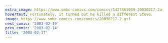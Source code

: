 ```yaml
---
extra_image: https://www.smbc-comics.com/comics/1427461939-20030217-2after.png
hovertext: Fortunately, it turned out he killed a different Steve.
image: https://www.smbc-comics.com/comics/20030217-2.gif
next_comic: '2003-02-19'
prev_comic: '2003-02-14'
title: '2003-02-17'
---
```


